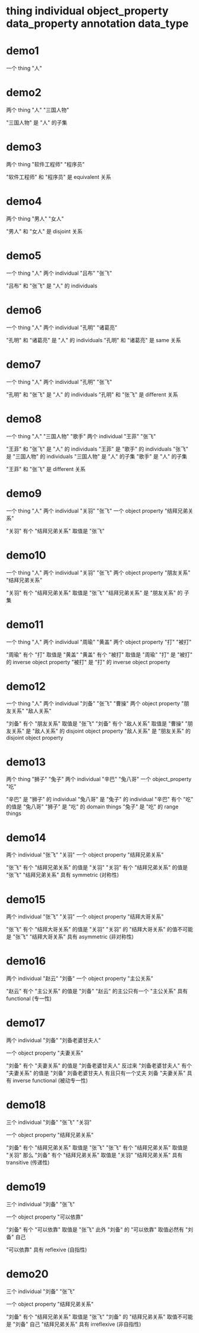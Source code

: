 thing
individual
object_property
data_property
annotation
data_type
==============

demo1
=====
一个 thing 
  "人"

demo2
=====
两个 thing 
  "人"
  "三国人物"

"三国人物" 是 "人" 的子集

demo3
=====
两个 thing 
  "软件工程师"
  "程序员"

"软件工程师" 和 "程序员" 是 equivalent 关系

demo4
=====
两个 thing 
  "男人"
  "女人"
  
"男人" 和 "女人" 是 disjoint 关系
  
demo5
=====
一个 thing 
  "人"
两个 individual
  "吕布"
  "张飞"

"吕布" 和 "张飞" 是 "人" 的 individuals
  

demo6
=====
一个 thing 
  "人"
两个 individual
  "孔明"
  "诸葛亮"

"孔明" 和 "诸葛亮" 是 "人" 的 individuals
"孔明" 和 "诸葛亮" 是 same 关系


demo7
=====
一个 thing 
  "人"
两个 individual
  "孔明"
  "张飞"

"孔明" 和 "张飞" 是 "人" 的 individuals
"孔明" 和 "张飞" 是 different 关系


demo8
=====
一个 thing 
  "人"
  "三国人物"
  "歌手"
两个 individual
  "王菲"
  "张飞"

"王菲" 和 "张飞" 是 "人" 的 individuals
"王菲" 是 "歌手" 的 individuals
"张飞" 是 "三国人物" 的 individuals
"三国人物" 是 "人" 的子集
"歌手" 是 "人" 的子集

"王菲" 和 "张飞" 是 different 关系

demo9
=====
一个 thing 
  "人"
两个 individual
  "关羽"
  "张飞"
一个 object property
  "结拜兄弟关系"

"关羽" 有个 "结拜兄弟关系" 取值是 "张飞"

demo10
=====
一个 thing 
  "人"
两个 individual
  "关羽"
  "张飞"
两个 object property
  "朋友关系"
  "结拜兄弟关系"

"关羽" 有个 "结拜兄弟关系" 取值是 "张飞"
"结拜兄弟关系" 是 "朋友关系" 的 子集

demo11
======
一个 thing 
  "人"
两个 individual
  "周瑜"
  "黄盖"
两个 object property
  "打"
  "被打"

"周瑜" 有个 "打" 取值是 "黄盖"
"黄盖" 有个 "被打" 取值是 "周瑜"
"打" 是 "被打" 的  inverse object property
"被打" 是 "打" 的  inverse object property

demo12
======
一个 thing 
  "人"
两个 individual
  "刘备"
  "张飞"
  "曹操"
两个 object property
  "朋友关系"
  "敌人关系"

"刘备" 有个 "朋友关系" 取值是 "张飞"
"刘备" 有个 "敌人关系" 取值是 "曹操"
"朋友关系" 是 "敌人关系" 的 disjoint object property
"敌人关系" 是 "朋友关系" 的 disjoint object property

demo13
========
两个 thing
 "狮子"
 "兔子"
两个 individual
  "辛巴"
  "兔八哥"
一个 object_property
  "吃"

"辛巴" 是 "狮子" 的 individual
"兔八哥" 是 "兔子" 的 individual
"辛巴" 有个 "吃" 的值是 "兔八哥"
"狮子" 是 "吃" 的 domain things
"兔子" 是 "吃" 的 range things

demo14
=======
两个 individual
  "张飞"
  "关羽"
一个 object property
  "结拜兄弟关系"

"张飞" 有个 "结拜兄弟关系" 的值是 "关羽"
"关羽" 有个 "结拜兄弟关系" 的值是 "张飞"
"结拜兄弟关系" 具有 symmetric (对称性) 

demo15
======
两个 individual
  "张飞"
  "关羽"
一个 object property
  "结拜大哥关系"

"张飞" 有个 "结拜大哥关系" 的值是 "关羽"
"关羽" 的 "结拜大哥关系" 的值不可能是 "张飞"
"结拜大哥关系" 具有 asymmetric (非对称性)

demo16
======
两个 individual
  "赵云"
  "刘备"
一个 object property
  "主公关系"

"赵云" 有个 "主公关系" 的值是 "刘备"
"赵云" 的主公只有一个
"主公关系" 具有 functional (专一性) 


demo17
======
两个 individual
  "刘备"
  "刘备老婆甘夫人"

一个 object property
  "夫妻关系"

"刘备" 有个 "夫妻关系" 的值是 "刘备老婆甘夫人"
反过来
"刘备老婆甘夫人" 有个 "夫妻关系" 的值是 "刘备"
刘备老婆甘夫人 有且只有一个丈夫 刘备
"夫妻关系" 具有 inverse functional (被动专一性) 

demo18
======
三个 individual
  "刘备"
  "张飞"
  "关羽"

一个 object property
  "结拜兄弟关系"

"刘备" 有个 "结拜兄弟关系" 取值是 "张飞"
"张飞" 有个 "结拜兄弟关系" 取值是 "关羽"
那么
"刘备" 有个 "结拜兄弟关系" 取值是 "关羽"
"结拜兄弟关系" 具有  transitive (传递性) 

demo19
======
三个 individual
  "刘备"
  "张飞"

一个 object property
  "可以依靠"

"刘备" 有个 "可以依靠" 取值是 "张飞"
此外
"刘备" 的 "可以依靠" 取值必然有 "刘备" 自己

"可以依靠" 具有 reflexive (自指性)

demo20
======
三个 individual
  "刘备"
  "张飞"

一个 object property
  "结拜兄弟关系"

"刘备" 有个 "结拜兄弟关系" 取值是 "张飞"
"刘备" 的 "结拜兄弟关系" 取值不可能是 "刘备" 自己
"结拜兄弟关系" 具有  irreflexive (非自指性) 